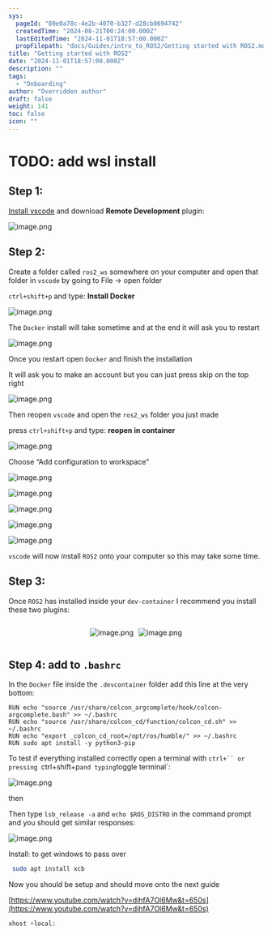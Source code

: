 ```yaml
---
sys:
  pageId: "89e0a78c-4e2b-4070-b327-d28cb0694742"
  createdTime: "2024-08-21T00:24:00.000Z"
  lastEditedTime: "2024-11-01T18:57:00.000Z"
  propFilepath: "docs/Guides/intro_to_ROS2/Getting started with ROS2.md"
title: "Getting started with ROS2"
date: "2024-11-01T18:57:00.000Z"
description: ""
tags:
  - "Onboarding"
author: "Overridden author"
draft: false
weight: 141
toc: false
icon: ""
---
```


# TODO: add wsl install

## Step 1:

[Install vscode](https://code.visualstudio.com/download) and download **Remote Development** plugin:

![image.png](https://prod-files-secure.s3.us-west-2.amazonaws.com/d518164a-d88e-44d1-a4ee-3adb3bd8bce0/efb52993-1881-4a40-b95e-6f020334f022/image.png?X-Amz-Algorithm=AWS4-HMAC-SHA256&X-Amz-Content-Sha256=UNSIGNED-PAYLOAD&X-Amz-Credential=ASIAZI2LB466TAZMQ4MS%2F20250315%2Fus-west-2%2Fs3%2Faws4_request&X-Amz-Date=20250315T061018Z&X-Amz-Expires=3600&X-Amz-Security-Token=IQoJb3JpZ2luX2VjELb%2F%2F%2F%2F%2F%2F%2F%2F%2F%2FwEaCXVzLXdlc3QtMiJGMEQCIBYtt7F03lsTg9WT5JsiOmxKQld9rytBmzcp%2FrKIZz0SAiA1%2FfRWW49F00w9GNhSveepb2L9mbPYIRGwtuGCfGGIuSqIBAj%2F%2F%2F%2F%2F%2F%2F%2F%2F%2F%2F8BEAAaDDYzNzQyMzE4MzgwNSIMzPd4fJ7MVlmWkn%2F4KtwDtYVijmt74PmP41ts2QLKvizwbkFcjUDss8GWNNyk3ls7zk9zVOIJhanMrsieFgOLIZertgkmohFSXeE5fWf3HRaIpW7O43Vqa%2FPGu%2F2WluLYr%2FdEpi3sDXPltVYar%2FEZF3aMYiir57oy9cWDT%2ByzXoTEhCvzb7KF5BXLCluL7bTgIJwJefkIiiPadyPrx6xvOaC35Dxd2CfuQM8vC%2BTnVq8Oj68ayZMMSfNSgEWmSUhGij8KqBc7Z6xXj2jd%2BJmIHuxmaqo1yLu5RAE1LqoP1FA5f%2FTr7%2FcBWc%2BE8OMneCnKOcpTRkYvy4Ittc%2FwTSzfHodlHnxLIGP19uljCvV%2B0K3cI84%2FyOZCg9UKbMhi6iZhajpJt5um2aHDomUptusErMYJgumyaztC3m4C6Ez4ogIvJyDXhRiqWmkkpSgu09yr3t7RQ4OL4y6J87NZYW3Is3I4x4LgsuEyU9KhshUm2CpTRm9H6kO7Vk4P1qtKT62Ors7bXu8HkR0sfVdOfFQBu0LDkxlUVo4tZbGQdu%2FLeaFUvN6CJrP0D7HHgDGhWp3%2FpFrFo2pMqg2xZCTAfARphuhmh1EPUC0o6usoS6SZRvSI%2BBTlf963NNZg6zLoL9Cls1q7Uzc%2BKVr2G2Iwq6XUvgY6pgEu31gsn%2Bq8dNRxRw9EOjWmkc9Nyy45DP%2Fg2OaXd4MI%2FaxmoPItdHdBtbJQA%2FaEcgjn7ryDND8Kw%2FuuGnK5lZbEvv34uFutFZxQLsh2I4P8jNlHZADVf9YgGzutJx0FVRYQSWp9PSIld2Z%2BrYrOJaOgTJZBZTsBsU0Ue0A8ExsgAtaYb9D2rVYd4Ddn1q1FI50%2FOH8giPuCYOB3Zu1mStKK78xv%2Fskb&X-Amz-Signature=9479ecd1cad1ec5845074d77897a5482d2743bd3b9b2e70fd5656d42298715b8&X-Amz-SignedHeaders=host&x-id=GetObject)

## Step 2:

Create a folder called `ros2_ws` somewhere on your computer and open that folder in `vscode` by going to File → open folder 

`ctrl+shift+p` and type: **Install Docker**

![image.png](https://prod-files-secure.s3.us-west-2.amazonaws.com/d518164a-d88e-44d1-a4ee-3adb3bd8bce0/2269dc0e-1cd5-47ff-bceb-c04ad9b2eab0/image.png?X-Amz-Algorithm=AWS4-HMAC-SHA256&X-Amz-Content-Sha256=UNSIGNED-PAYLOAD&X-Amz-Credential=ASIAZI2LB466TAZMQ4MS%2F20250315%2Fus-west-2%2Fs3%2Faws4_request&X-Amz-Date=20250315T061018Z&X-Amz-Expires=3600&X-Amz-Security-Token=IQoJb3JpZ2luX2VjELb%2F%2F%2F%2F%2F%2F%2F%2F%2F%2FwEaCXVzLXdlc3QtMiJGMEQCIBYtt7F03lsTg9WT5JsiOmxKQld9rytBmzcp%2FrKIZz0SAiA1%2FfRWW49F00w9GNhSveepb2L9mbPYIRGwtuGCfGGIuSqIBAj%2F%2F%2F%2F%2F%2F%2F%2F%2F%2F%2F8BEAAaDDYzNzQyMzE4MzgwNSIMzPd4fJ7MVlmWkn%2F4KtwDtYVijmt74PmP41ts2QLKvizwbkFcjUDss8GWNNyk3ls7zk9zVOIJhanMrsieFgOLIZertgkmohFSXeE5fWf3HRaIpW7O43Vqa%2FPGu%2F2WluLYr%2FdEpi3sDXPltVYar%2FEZF3aMYiir57oy9cWDT%2ByzXoTEhCvzb7KF5BXLCluL7bTgIJwJefkIiiPadyPrx6xvOaC35Dxd2CfuQM8vC%2BTnVq8Oj68ayZMMSfNSgEWmSUhGij8KqBc7Z6xXj2jd%2BJmIHuxmaqo1yLu5RAE1LqoP1FA5f%2FTr7%2FcBWc%2BE8OMneCnKOcpTRkYvy4Ittc%2FwTSzfHodlHnxLIGP19uljCvV%2B0K3cI84%2FyOZCg9UKbMhi6iZhajpJt5um2aHDomUptusErMYJgumyaztC3m4C6Ez4ogIvJyDXhRiqWmkkpSgu09yr3t7RQ4OL4y6J87NZYW3Is3I4x4LgsuEyU9KhshUm2CpTRm9H6kO7Vk4P1qtKT62Ors7bXu8HkR0sfVdOfFQBu0LDkxlUVo4tZbGQdu%2FLeaFUvN6CJrP0D7HHgDGhWp3%2FpFrFo2pMqg2xZCTAfARphuhmh1EPUC0o6usoS6SZRvSI%2BBTlf963NNZg6zLoL9Cls1q7Uzc%2BKVr2G2Iwq6XUvgY6pgEu31gsn%2Bq8dNRxRw9EOjWmkc9Nyy45DP%2Fg2OaXd4MI%2FaxmoPItdHdBtbJQA%2FaEcgjn7ryDND8Kw%2FuuGnK5lZbEvv34uFutFZxQLsh2I4P8jNlHZADVf9YgGzutJx0FVRYQSWp9PSIld2Z%2BrYrOJaOgTJZBZTsBsU0Ue0A8ExsgAtaYb9D2rVYd4Ddn1q1FI50%2FOH8giPuCYOB3Zu1mStKK78xv%2Fskb&X-Amz-Signature=2d4314c191dbda03366deb0ca447a164ec75d0a9f0a52d8e124f2519bc5ceee9&X-Amz-SignedHeaders=host&x-id=GetObject)

The `Docker` install will take sometime and at the end it will ask you to restart

![image.png](https://prod-files-secure.s3.us-west-2.amazonaws.com/d518164a-d88e-44d1-a4ee-3adb3bd8bce0/ed233f78-be33-4b1f-b89c-9c346c0e961e/image.png?X-Amz-Algorithm=AWS4-HMAC-SHA256&X-Amz-Content-Sha256=UNSIGNED-PAYLOAD&X-Amz-Credential=ASIAZI2LB466TAZMQ4MS%2F20250315%2Fus-west-2%2Fs3%2Faws4_request&X-Amz-Date=20250315T061018Z&X-Amz-Expires=3600&X-Amz-Security-Token=IQoJb3JpZ2luX2VjELb%2F%2F%2F%2F%2F%2F%2F%2F%2F%2FwEaCXVzLXdlc3QtMiJGMEQCIBYtt7F03lsTg9WT5JsiOmxKQld9rytBmzcp%2FrKIZz0SAiA1%2FfRWW49F00w9GNhSveepb2L9mbPYIRGwtuGCfGGIuSqIBAj%2F%2F%2F%2F%2F%2F%2F%2F%2F%2F%2F8BEAAaDDYzNzQyMzE4MzgwNSIMzPd4fJ7MVlmWkn%2F4KtwDtYVijmt74PmP41ts2QLKvizwbkFcjUDss8GWNNyk3ls7zk9zVOIJhanMrsieFgOLIZertgkmohFSXeE5fWf3HRaIpW7O43Vqa%2FPGu%2F2WluLYr%2FdEpi3sDXPltVYar%2FEZF3aMYiir57oy9cWDT%2ByzXoTEhCvzb7KF5BXLCluL7bTgIJwJefkIiiPadyPrx6xvOaC35Dxd2CfuQM8vC%2BTnVq8Oj68ayZMMSfNSgEWmSUhGij8KqBc7Z6xXj2jd%2BJmIHuxmaqo1yLu5RAE1LqoP1FA5f%2FTr7%2FcBWc%2BE8OMneCnKOcpTRkYvy4Ittc%2FwTSzfHodlHnxLIGP19uljCvV%2B0K3cI84%2FyOZCg9UKbMhi6iZhajpJt5um2aHDomUptusErMYJgumyaztC3m4C6Ez4ogIvJyDXhRiqWmkkpSgu09yr3t7RQ4OL4y6J87NZYW3Is3I4x4LgsuEyU9KhshUm2CpTRm9H6kO7Vk4P1qtKT62Ors7bXu8HkR0sfVdOfFQBu0LDkxlUVo4tZbGQdu%2FLeaFUvN6CJrP0D7HHgDGhWp3%2FpFrFo2pMqg2xZCTAfARphuhmh1EPUC0o6usoS6SZRvSI%2BBTlf963NNZg6zLoL9Cls1q7Uzc%2BKVr2G2Iwq6XUvgY6pgEu31gsn%2Bq8dNRxRw9EOjWmkc9Nyy45DP%2Fg2OaXd4MI%2FaxmoPItdHdBtbJQA%2FaEcgjn7ryDND8Kw%2FuuGnK5lZbEvv34uFutFZxQLsh2I4P8jNlHZADVf9YgGzutJx0FVRYQSWp9PSIld2Z%2BrYrOJaOgTJZBZTsBsU0Ue0A8ExsgAtaYb9D2rVYd4Ddn1q1FI50%2FOH8giPuCYOB3Zu1mStKK78xv%2Fskb&X-Amz-Signature=327e97b05a7fb84bfc267e2d1d38d1172f8a0ef70f210e35919afffa66bf927b&X-Amz-SignedHeaders=host&x-id=GetObject)

Once you restart open `Docker` and finish the installation

It will ask you to make an account but you can just press skip on the top right

![image.png](https://prod-files-secure.s3.us-west-2.amazonaws.com/d518164a-d88e-44d1-a4ee-3adb3bd8bce0/21010ad9-1659-4fd9-9f59-9932a09b2a3d/image.png?X-Amz-Algorithm=AWS4-HMAC-SHA256&X-Amz-Content-Sha256=UNSIGNED-PAYLOAD&X-Amz-Credential=ASIAZI2LB466TAZMQ4MS%2F20250315%2Fus-west-2%2Fs3%2Faws4_request&X-Amz-Date=20250315T061018Z&X-Amz-Expires=3600&X-Amz-Security-Token=IQoJb3JpZ2luX2VjELb%2F%2F%2F%2F%2F%2F%2F%2F%2F%2FwEaCXVzLXdlc3QtMiJGMEQCIBYtt7F03lsTg9WT5JsiOmxKQld9rytBmzcp%2FrKIZz0SAiA1%2FfRWW49F00w9GNhSveepb2L9mbPYIRGwtuGCfGGIuSqIBAj%2F%2F%2F%2F%2F%2F%2F%2F%2F%2F%2F8BEAAaDDYzNzQyMzE4MzgwNSIMzPd4fJ7MVlmWkn%2F4KtwDtYVijmt74PmP41ts2QLKvizwbkFcjUDss8GWNNyk3ls7zk9zVOIJhanMrsieFgOLIZertgkmohFSXeE5fWf3HRaIpW7O43Vqa%2FPGu%2F2WluLYr%2FdEpi3sDXPltVYar%2FEZF3aMYiir57oy9cWDT%2ByzXoTEhCvzb7KF5BXLCluL7bTgIJwJefkIiiPadyPrx6xvOaC35Dxd2CfuQM8vC%2BTnVq8Oj68ayZMMSfNSgEWmSUhGij8KqBc7Z6xXj2jd%2BJmIHuxmaqo1yLu5RAE1LqoP1FA5f%2FTr7%2FcBWc%2BE8OMneCnKOcpTRkYvy4Ittc%2FwTSzfHodlHnxLIGP19uljCvV%2B0K3cI84%2FyOZCg9UKbMhi6iZhajpJt5um2aHDomUptusErMYJgumyaztC3m4C6Ez4ogIvJyDXhRiqWmkkpSgu09yr3t7RQ4OL4y6J87NZYW3Is3I4x4LgsuEyU9KhshUm2CpTRm9H6kO7Vk4P1qtKT62Ors7bXu8HkR0sfVdOfFQBu0LDkxlUVo4tZbGQdu%2FLeaFUvN6CJrP0D7HHgDGhWp3%2FpFrFo2pMqg2xZCTAfARphuhmh1EPUC0o6usoS6SZRvSI%2BBTlf963NNZg6zLoL9Cls1q7Uzc%2BKVr2G2Iwq6XUvgY6pgEu31gsn%2Bq8dNRxRw9EOjWmkc9Nyy45DP%2Fg2OaXd4MI%2FaxmoPItdHdBtbJQA%2FaEcgjn7ryDND8Kw%2FuuGnK5lZbEvv34uFutFZxQLsh2I4P8jNlHZADVf9YgGzutJx0FVRYQSWp9PSIld2Z%2BrYrOJaOgTJZBZTsBsU0Ue0A8ExsgAtaYb9D2rVYd4Ddn1q1FI50%2FOH8giPuCYOB3Zu1mStKK78xv%2Fskb&X-Amz-Signature=d1c57dff830878cdefb6363e90fe6fb039c03db7519aa4c230a7b8b133061bf2&X-Amz-SignedHeaders=host&x-id=GetObject)

Then reopen `vscode` and open the `ros2_ws` folder you just made

press `ctrl+shift+p` and type: **reopen in container**

![image.png](https://prod-files-secure.s3.us-west-2.amazonaws.com/d518164a-d88e-44d1-a4ee-3adb3bd8bce0/4e93b8c2-41ad-488c-8095-c74205196118/image.png?X-Amz-Algorithm=AWS4-HMAC-SHA256&X-Amz-Content-Sha256=UNSIGNED-PAYLOAD&X-Amz-Credential=ASIAZI2LB466TAZMQ4MS%2F20250315%2Fus-west-2%2Fs3%2Faws4_request&X-Amz-Date=20250315T061018Z&X-Amz-Expires=3600&X-Amz-Security-Token=IQoJb3JpZ2luX2VjELb%2F%2F%2F%2F%2F%2F%2F%2F%2F%2FwEaCXVzLXdlc3QtMiJGMEQCIBYtt7F03lsTg9WT5JsiOmxKQld9rytBmzcp%2FrKIZz0SAiA1%2FfRWW49F00w9GNhSveepb2L9mbPYIRGwtuGCfGGIuSqIBAj%2F%2F%2F%2F%2F%2F%2F%2F%2F%2F%2F8BEAAaDDYzNzQyMzE4MzgwNSIMzPd4fJ7MVlmWkn%2F4KtwDtYVijmt74PmP41ts2QLKvizwbkFcjUDss8GWNNyk3ls7zk9zVOIJhanMrsieFgOLIZertgkmohFSXeE5fWf3HRaIpW7O43Vqa%2FPGu%2F2WluLYr%2FdEpi3sDXPltVYar%2FEZF3aMYiir57oy9cWDT%2ByzXoTEhCvzb7KF5BXLCluL7bTgIJwJefkIiiPadyPrx6xvOaC35Dxd2CfuQM8vC%2BTnVq8Oj68ayZMMSfNSgEWmSUhGij8KqBc7Z6xXj2jd%2BJmIHuxmaqo1yLu5RAE1LqoP1FA5f%2FTr7%2FcBWc%2BE8OMneCnKOcpTRkYvy4Ittc%2FwTSzfHodlHnxLIGP19uljCvV%2B0K3cI84%2FyOZCg9UKbMhi6iZhajpJt5um2aHDomUptusErMYJgumyaztC3m4C6Ez4ogIvJyDXhRiqWmkkpSgu09yr3t7RQ4OL4y6J87NZYW3Is3I4x4LgsuEyU9KhshUm2CpTRm9H6kO7Vk4P1qtKT62Ors7bXu8HkR0sfVdOfFQBu0LDkxlUVo4tZbGQdu%2FLeaFUvN6CJrP0D7HHgDGhWp3%2FpFrFo2pMqg2xZCTAfARphuhmh1EPUC0o6usoS6SZRvSI%2BBTlf963NNZg6zLoL9Cls1q7Uzc%2BKVr2G2Iwq6XUvgY6pgEu31gsn%2Bq8dNRxRw9EOjWmkc9Nyy45DP%2Fg2OaXd4MI%2FaxmoPItdHdBtbJQA%2FaEcgjn7ryDND8Kw%2FuuGnK5lZbEvv34uFutFZxQLsh2I4P8jNlHZADVf9YgGzutJx0FVRYQSWp9PSIld2Z%2BrYrOJaOgTJZBZTsBsU0Ue0A8ExsgAtaYb9D2rVYd4Ddn1q1FI50%2FOH8giPuCYOB3Zu1mStKK78xv%2Fskb&X-Amz-Signature=da9ae0c8ffe49108c075d363f6678c70682374716e6a1637756ec3e449254afe&X-Amz-SignedHeaders=host&x-id=GetObject)

Choose “Add configuration to workspace”

![image.png](https://prod-files-secure.s3.us-west-2.amazonaws.com/d518164a-d88e-44d1-a4ee-3adb3bd8bce0/9560b282-5060-4989-ba37-97e7b2c22476/image.png?X-Amz-Algorithm=AWS4-HMAC-SHA256&X-Amz-Content-Sha256=UNSIGNED-PAYLOAD&X-Amz-Credential=ASIAZI2LB466TAZMQ4MS%2F20250315%2Fus-west-2%2Fs3%2Faws4_request&X-Amz-Date=20250315T061018Z&X-Amz-Expires=3600&X-Amz-Security-Token=IQoJb3JpZ2luX2VjELb%2F%2F%2F%2F%2F%2F%2F%2F%2F%2FwEaCXVzLXdlc3QtMiJGMEQCIBYtt7F03lsTg9WT5JsiOmxKQld9rytBmzcp%2FrKIZz0SAiA1%2FfRWW49F00w9GNhSveepb2L9mbPYIRGwtuGCfGGIuSqIBAj%2F%2F%2F%2F%2F%2F%2F%2F%2F%2F%2F8BEAAaDDYzNzQyMzE4MzgwNSIMzPd4fJ7MVlmWkn%2F4KtwDtYVijmt74PmP41ts2QLKvizwbkFcjUDss8GWNNyk3ls7zk9zVOIJhanMrsieFgOLIZertgkmohFSXeE5fWf3HRaIpW7O43Vqa%2FPGu%2F2WluLYr%2FdEpi3sDXPltVYar%2FEZF3aMYiir57oy9cWDT%2ByzXoTEhCvzb7KF5BXLCluL7bTgIJwJefkIiiPadyPrx6xvOaC35Dxd2CfuQM8vC%2BTnVq8Oj68ayZMMSfNSgEWmSUhGij8KqBc7Z6xXj2jd%2BJmIHuxmaqo1yLu5RAE1LqoP1FA5f%2FTr7%2FcBWc%2BE8OMneCnKOcpTRkYvy4Ittc%2FwTSzfHodlHnxLIGP19uljCvV%2B0K3cI84%2FyOZCg9UKbMhi6iZhajpJt5um2aHDomUptusErMYJgumyaztC3m4C6Ez4ogIvJyDXhRiqWmkkpSgu09yr3t7RQ4OL4y6J87NZYW3Is3I4x4LgsuEyU9KhshUm2CpTRm9H6kO7Vk4P1qtKT62Ors7bXu8HkR0sfVdOfFQBu0LDkxlUVo4tZbGQdu%2FLeaFUvN6CJrP0D7HHgDGhWp3%2FpFrFo2pMqg2xZCTAfARphuhmh1EPUC0o6usoS6SZRvSI%2BBTlf963NNZg6zLoL9Cls1q7Uzc%2BKVr2G2Iwq6XUvgY6pgEu31gsn%2Bq8dNRxRw9EOjWmkc9Nyy45DP%2Fg2OaXd4MI%2FaxmoPItdHdBtbJQA%2FaEcgjn7ryDND8Kw%2FuuGnK5lZbEvv34uFutFZxQLsh2I4P8jNlHZADVf9YgGzutJx0FVRYQSWp9PSIld2Z%2BrYrOJaOgTJZBZTsBsU0Ue0A8ExsgAtaYb9D2rVYd4Ddn1q1FI50%2FOH8giPuCYOB3Zu1mStKK78xv%2Fskb&X-Amz-Signature=4aedb735f60d09eed929ccc50a41be706d5b4a9072f380ce08313576d13dae7a&X-Amz-SignedHeaders=host&x-id=GetObject)

![image.png](https://prod-files-secure.s3.us-west-2.amazonaws.com/d518164a-d88e-44d1-a4ee-3adb3bd8bce0/2ee63f81-886b-48e8-a553-dc6e5eac99e4/image.png?X-Amz-Algorithm=AWS4-HMAC-SHA256&X-Amz-Content-Sha256=UNSIGNED-PAYLOAD&X-Amz-Credential=ASIAZI2LB466TAZMQ4MS%2F20250315%2Fus-west-2%2Fs3%2Faws4_request&X-Amz-Date=20250315T061018Z&X-Amz-Expires=3600&X-Amz-Security-Token=IQoJb3JpZ2luX2VjELb%2F%2F%2F%2F%2F%2F%2F%2F%2F%2FwEaCXVzLXdlc3QtMiJGMEQCIBYtt7F03lsTg9WT5JsiOmxKQld9rytBmzcp%2FrKIZz0SAiA1%2FfRWW49F00w9GNhSveepb2L9mbPYIRGwtuGCfGGIuSqIBAj%2F%2F%2F%2F%2F%2F%2F%2F%2F%2F%2F8BEAAaDDYzNzQyMzE4MzgwNSIMzPd4fJ7MVlmWkn%2F4KtwDtYVijmt74PmP41ts2QLKvizwbkFcjUDss8GWNNyk3ls7zk9zVOIJhanMrsieFgOLIZertgkmohFSXeE5fWf3HRaIpW7O43Vqa%2FPGu%2F2WluLYr%2FdEpi3sDXPltVYar%2FEZF3aMYiir57oy9cWDT%2ByzXoTEhCvzb7KF5BXLCluL7bTgIJwJefkIiiPadyPrx6xvOaC35Dxd2CfuQM8vC%2BTnVq8Oj68ayZMMSfNSgEWmSUhGij8KqBc7Z6xXj2jd%2BJmIHuxmaqo1yLu5RAE1LqoP1FA5f%2FTr7%2FcBWc%2BE8OMneCnKOcpTRkYvy4Ittc%2FwTSzfHodlHnxLIGP19uljCvV%2B0K3cI84%2FyOZCg9UKbMhi6iZhajpJt5um2aHDomUptusErMYJgumyaztC3m4C6Ez4ogIvJyDXhRiqWmkkpSgu09yr3t7RQ4OL4y6J87NZYW3Is3I4x4LgsuEyU9KhshUm2CpTRm9H6kO7Vk4P1qtKT62Ors7bXu8HkR0sfVdOfFQBu0LDkxlUVo4tZbGQdu%2FLeaFUvN6CJrP0D7HHgDGhWp3%2FpFrFo2pMqg2xZCTAfARphuhmh1EPUC0o6usoS6SZRvSI%2BBTlf963NNZg6zLoL9Cls1q7Uzc%2BKVr2G2Iwq6XUvgY6pgEu31gsn%2Bq8dNRxRw9EOjWmkc9Nyy45DP%2Fg2OaXd4MI%2FaxmoPItdHdBtbJQA%2FaEcgjn7ryDND8Kw%2FuuGnK5lZbEvv34uFutFZxQLsh2I4P8jNlHZADVf9YgGzutJx0FVRYQSWp9PSIld2Z%2BrYrOJaOgTJZBZTsBsU0Ue0A8ExsgAtaYb9D2rVYd4Ddn1q1FI50%2FOH8giPuCYOB3Zu1mStKK78xv%2Fskb&X-Amz-Signature=3c900bf551a788e507244bb7b9f51b37cbb67c779ef28f1ffecfef8c0fda009c&X-Amz-SignedHeaders=host&x-id=GetObject)

![image.png](https://prod-files-secure.s3.us-west-2.amazonaws.com/d518164a-d88e-44d1-a4ee-3adb3bd8bce0/ae1580b2-b048-407e-aed9-b584224a7a04/image.png?X-Amz-Algorithm=AWS4-HMAC-SHA256&X-Amz-Content-Sha256=UNSIGNED-PAYLOAD&X-Amz-Credential=ASIAZI2LB466TAZMQ4MS%2F20250315%2Fus-west-2%2Fs3%2Faws4_request&X-Amz-Date=20250315T061018Z&X-Amz-Expires=3600&X-Amz-Security-Token=IQoJb3JpZ2luX2VjELb%2F%2F%2F%2F%2F%2F%2F%2F%2F%2FwEaCXVzLXdlc3QtMiJGMEQCIBYtt7F03lsTg9WT5JsiOmxKQld9rytBmzcp%2FrKIZz0SAiA1%2FfRWW49F00w9GNhSveepb2L9mbPYIRGwtuGCfGGIuSqIBAj%2F%2F%2F%2F%2F%2F%2F%2F%2F%2F%2F8BEAAaDDYzNzQyMzE4MzgwNSIMzPd4fJ7MVlmWkn%2F4KtwDtYVijmt74PmP41ts2QLKvizwbkFcjUDss8GWNNyk3ls7zk9zVOIJhanMrsieFgOLIZertgkmohFSXeE5fWf3HRaIpW7O43Vqa%2FPGu%2F2WluLYr%2FdEpi3sDXPltVYar%2FEZF3aMYiir57oy9cWDT%2ByzXoTEhCvzb7KF5BXLCluL7bTgIJwJefkIiiPadyPrx6xvOaC35Dxd2CfuQM8vC%2BTnVq8Oj68ayZMMSfNSgEWmSUhGij8KqBc7Z6xXj2jd%2BJmIHuxmaqo1yLu5RAE1LqoP1FA5f%2FTr7%2FcBWc%2BE8OMneCnKOcpTRkYvy4Ittc%2FwTSzfHodlHnxLIGP19uljCvV%2B0K3cI84%2FyOZCg9UKbMhi6iZhajpJt5um2aHDomUptusErMYJgumyaztC3m4C6Ez4ogIvJyDXhRiqWmkkpSgu09yr3t7RQ4OL4y6J87NZYW3Is3I4x4LgsuEyU9KhshUm2CpTRm9H6kO7Vk4P1qtKT62Ors7bXu8HkR0sfVdOfFQBu0LDkxlUVo4tZbGQdu%2FLeaFUvN6CJrP0D7HHgDGhWp3%2FpFrFo2pMqg2xZCTAfARphuhmh1EPUC0o6usoS6SZRvSI%2BBTlf963NNZg6zLoL9Cls1q7Uzc%2BKVr2G2Iwq6XUvgY6pgEu31gsn%2Bq8dNRxRw9EOjWmkc9Nyy45DP%2Fg2OaXd4MI%2FaxmoPItdHdBtbJQA%2FaEcgjn7ryDND8Kw%2FuuGnK5lZbEvv34uFutFZxQLsh2I4P8jNlHZADVf9YgGzutJx0FVRYQSWp9PSIld2Z%2BrYrOJaOgTJZBZTsBsU0Ue0A8ExsgAtaYb9D2rVYd4Ddn1q1FI50%2FOH8giPuCYOB3Zu1mStKK78xv%2Fskb&X-Amz-Signature=cefc09205402a70da8dc634e15557030ddb9735d7f3c3ce0dc1904e296a16550&X-Amz-SignedHeaders=host&x-id=GetObject)

![image.png](https://prod-files-secure.s3.us-west-2.amazonaws.com/d518164a-d88e-44d1-a4ee-3adb3bd8bce0/53255b28-f75e-430f-b9e3-c0ac8577e42b/image.png?X-Amz-Algorithm=AWS4-HMAC-SHA256&X-Amz-Content-Sha256=UNSIGNED-PAYLOAD&X-Amz-Credential=ASIAZI2LB466TAZMQ4MS%2F20250315%2Fus-west-2%2Fs3%2Faws4_request&X-Amz-Date=20250315T061018Z&X-Amz-Expires=3600&X-Amz-Security-Token=IQoJb3JpZ2luX2VjELb%2F%2F%2F%2F%2F%2F%2F%2F%2F%2FwEaCXVzLXdlc3QtMiJGMEQCIBYtt7F03lsTg9WT5JsiOmxKQld9rytBmzcp%2FrKIZz0SAiA1%2FfRWW49F00w9GNhSveepb2L9mbPYIRGwtuGCfGGIuSqIBAj%2F%2F%2F%2F%2F%2F%2F%2F%2F%2F%2F8BEAAaDDYzNzQyMzE4MzgwNSIMzPd4fJ7MVlmWkn%2F4KtwDtYVijmt74PmP41ts2QLKvizwbkFcjUDss8GWNNyk3ls7zk9zVOIJhanMrsieFgOLIZertgkmohFSXeE5fWf3HRaIpW7O43Vqa%2FPGu%2F2WluLYr%2FdEpi3sDXPltVYar%2FEZF3aMYiir57oy9cWDT%2ByzXoTEhCvzb7KF5BXLCluL7bTgIJwJefkIiiPadyPrx6xvOaC35Dxd2CfuQM8vC%2BTnVq8Oj68ayZMMSfNSgEWmSUhGij8KqBc7Z6xXj2jd%2BJmIHuxmaqo1yLu5RAE1LqoP1FA5f%2FTr7%2FcBWc%2BE8OMneCnKOcpTRkYvy4Ittc%2FwTSzfHodlHnxLIGP19uljCvV%2B0K3cI84%2FyOZCg9UKbMhi6iZhajpJt5um2aHDomUptusErMYJgumyaztC3m4C6Ez4ogIvJyDXhRiqWmkkpSgu09yr3t7RQ4OL4y6J87NZYW3Is3I4x4LgsuEyU9KhshUm2CpTRm9H6kO7Vk4P1qtKT62Ors7bXu8HkR0sfVdOfFQBu0LDkxlUVo4tZbGQdu%2FLeaFUvN6CJrP0D7HHgDGhWp3%2FpFrFo2pMqg2xZCTAfARphuhmh1EPUC0o6usoS6SZRvSI%2BBTlf963NNZg6zLoL9Cls1q7Uzc%2BKVr2G2Iwq6XUvgY6pgEu31gsn%2Bq8dNRxRw9EOjWmkc9Nyy45DP%2Fg2OaXd4MI%2FaxmoPItdHdBtbJQA%2FaEcgjn7ryDND8Kw%2FuuGnK5lZbEvv34uFutFZxQLsh2I4P8jNlHZADVf9YgGzutJx0FVRYQSWp9PSIld2Z%2BrYrOJaOgTJZBZTsBsU0Ue0A8ExsgAtaYb9D2rVYd4Ddn1q1FI50%2FOH8giPuCYOB3Zu1mStKK78xv%2Fskb&X-Amz-Signature=e6cba25b4934e6a6ff776910b5997c9a22e0f8eaa6dfbf46a23bfdc89fb0c433&X-Amz-SignedHeaders=host&x-id=GetObject)

![image.png](https://prod-files-secure.s3.us-west-2.amazonaws.com/d518164a-d88e-44d1-a4ee-3adb3bd8bce0/7c562767-5af9-4ffb-97d1-327bcdf4ee00/image.png?X-Amz-Algorithm=AWS4-HMAC-SHA256&X-Amz-Content-Sha256=UNSIGNED-PAYLOAD&X-Amz-Credential=ASIAZI2LB466TAZMQ4MS%2F20250315%2Fus-west-2%2Fs3%2Faws4_request&X-Amz-Date=20250315T061018Z&X-Amz-Expires=3600&X-Amz-Security-Token=IQoJb3JpZ2luX2VjELb%2F%2F%2F%2F%2F%2F%2F%2F%2F%2FwEaCXVzLXdlc3QtMiJGMEQCIBYtt7F03lsTg9WT5JsiOmxKQld9rytBmzcp%2FrKIZz0SAiA1%2FfRWW49F00w9GNhSveepb2L9mbPYIRGwtuGCfGGIuSqIBAj%2F%2F%2F%2F%2F%2F%2F%2F%2F%2F%2F8BEAAaDDYzNzQyMzE4MzgwNSIMzPd4fJ7MVlmWkn%2F4KtwDtYVijmt74PmP41ts2QLKvizwbkFcjUDss8GWNNyk3ls7zk9zVOIJhanMrsieFgOLIZertgkmohFSXeE5fWf3HRaIpW7O43Vqa%2FPGu%2F2WluLYr%2FdEpi3sDXPltVYar%2FEZF3aMYiir57oy9cWDT%2ByzXoTEhCvzb7KF5BXLCluL7bTgIJwJefkIiiPadyPrx6xvOaC35Dxd2CfuQM8vC%2BTnVq8Oj68ayZMMSfNSgEWmSUhGij8KqBc7Z6xXj2jd%2BJmIHuxmaqo1yLu5RAE1LqoP1FA5f%2FTr7%2FcBWc%2BE8OMneCnKOcpTRkYvy4Ittc%2FwTSzfHodlHnxLIGP19uljCvV%2B0K3cI84%2FyOZCg9UKbMhi6iZhajpJt5um2aHDomUptusErMYJgumyaztC3m4C6Ez4ogIvJyDXhRiqWmkkpSgu09yr3t7RQ4OL4y6J87NZYW3Is3I4x4LgsuEyU9KhshUm2CpTRm9H6kO7Vk4P1qtKT62Ors7bXu8HkR0sfVdOfFQBu0LDkxlUVo4tZbGQdu%2FLeaFUvN6CJrP0D7HHgDGhWp3%2FpFrFo2pMqg2xZCTAfARphuhmh1EPUC0o6usoS6SZRvSI%2BBTlf963NNZg6zLoL9Cls1q7Uzc%2BKVr2G2Iwq6XUvgY6pgEu31gsn%2Bq8dNRxRw9EOjWmkc9Nyy45DP%2Fg2OaXd4MI%2FaxmoPItdHdBtbJQA%2FaEcgjn7ryDND8Kw%2FuuGnK5lZbEvv34uFutFZxQLsh2I4P8jNlHZADVf9YgGzutJx0FVRYQSWp9PSIld2Z%2BrYrOJaOgTJZBZTsBsU0Ue0A8ExsgAtaYb9D2rVYd4Ddn1q1FI50%2FOH8giPuCYOB3Zu1mStKK78xv%2Fskb&X-Amz-Signature=5cb00146e5e92d8a08f6ecde53c5974e3f042a9b0fd31a5f570ebf5544e4f15e&X-Amz-SignedHeaders=host&x-id=GetObject)

`vscode` will now install `ROS2` onto your computer so this may take some time.

## Step 3:

Once `ROS2` has installed inside your `dev-container` I recommend you install these two plugins:

<div style="display: flex;flex-direction: row; column-gap:10px; max-width: 630px;justify-content: center;">
<div>

![image.png](https://prod-files-secure.s3.us-west-2.amazonaws.com/d518164a-d88e-44d1-a4ee-3adb3bd8bce0/3fc3d550-5a54-4ba1-ba6b-faa01cdb7369/image.png?X-Amz-Algorithm=AWS4-HMAC-SHA256&X-Amz-Content-Sha256=UNSIGNED-PAYLOAD&X-Amz-Credential=ASIAZI2LB4662ICOKH5A%2F20250315%2Fus-west-2%2Fs3%2Faws4_request&X-Amz-Date=20250315T061021Z&X-Amz-Expires=3600&X-Amz-Security-Token=IQoJb3JpZ2luX2VjELb%2F%2F%2F%2F%2F%2F%2F%2F%2F%2FwEaCXVzLXdlc3QtMiJGMEQCICnUi7TbQpQiP6EjY2W5o5zKut7busXH%2FGfhrn1lkFdzAiAS6gQ275hQbbQvkxN3taEKGvkF7mnX2pT9%2B38YMDCryiqIBAj%2F%2F%2F%2F%2F%2F%2F%2F%2F%2F%2F8BEAAaDDYzNzQyMzE4MzgwNSIM9sOGSVNDprpuC2FtKtwDPDB2VHggmOAiF2L%2Bw5zoVeX7UbgwjUTsgkGqLyN%2B2pFFxs1MCToAdGABCHuoOx2Jri61bds%2FYOhz26jVr07ygCnSO4NsI1TrnK%2FlavgoOySG9YJ5BvYKx9qlPXPXiQzFI6ylBTeuD%2Blz238gwjGFocBAuwh5QdjoI1NZ4OEHqnS06moecR8bkrwE02TQb%2Blxn1KcMikHuvYhGS4q7PSXjlXNukW486kLNKSZ818boFS8%2Bgm2CqRdK3%2BGDW3o2E37x7rbr6ldFYQMd0prR7ww40xNV6goBkIU6kvYjDFKx2fDCIUVGdks0Couw5AlfIuxf5%2BmjS4esbaWydFp3aaOG1epf%2Bwjv5B%2BD1IpFsA0luM6yTyYzIuKriLcPgeFhNL1aKZ%2F6%2B08UQof4JT8Xzv%2BeZVcm2q102U7sz5PvSjeZEVn%2FPe75vwMSD5I8udgukVTHJhuyUoaGDw5Z5r0wN5sJxd9KCuLGReubHi%2Bemk4RAacr0XJ0qelKxcvoczQO8BPwbof3CZrWImi%2BebA7j6GVuwPJjAYibikTm4cYct5j%2FTTLExoZuc049HllIzTJf6e63FA6LtkeU3%2BMEbkryY1YByCUOXEt6qeSIW33q97tLrEvXkxgwzENnil8Qkw5aXUvgY6pgFePUW4g%2FNwMPaw2iafwndfT1%2BhdgmEpFWZ5yM8sL7flTB9kj%2BwX2RIF6OyF3r3iVqQDuzUddbT8e0elLU8pjzZATjb9TtULlsJ8iaMFwMAAW7gRMZrH0oLbqADCkVqfAVe%2FnaZWEHcR6X5U9k9PlllY1io0YXR%2FDDnlZQT5%2BbEZdL5vxOj%2B%2BxUd5uy7llMcN4kZf2XA%2BrsUdSrvhH6tFELD2jOIDJf&X-Amz-Signature=17d09cc6e94cde1a6d14f59a35ebe800d014730386d0e3ec790ba67ed238a9f2&X-Amz-SignedHeaders=host&x-id=GetObject)

</div>
<div>

![image.png](https://prod-files-secure.s3.us-west-2.amazonaws.com/d518164a-d88e-44d1-a4ee-3adb3bd8bce0/d994cc66-13c2-4093-a5a3-f84cf4601a82/image.png?X-Amz-Algorithm=AWS4-HMAC-SHA256&X-Amz-Content-Sha256=UNSIGNED-PAYLOAD&X-Amz-Credential=ASIAZI2LB4666OZECBKX%2F20250315%2Fus-west-2%2Fs3%2Faws4_request&X-Amz-Date=20250315T061021Z&X-Amz-Expires=3600&X-Amz-Security-Token=IQoJb3JpZ2luX2VjELb%2F%2F%2F%2F%2F%2F%2F%2F%2F%2FwEaCXVzLXdlc3QtMiJGMEQCIHwvt1L1UE%2BdwTj%2BHCAqRmAwHER4zAImQhHlxgHBfHykAiAd5Wanu1LFnHwk3sOU09ni7nIefe4bgCLluLyUFJKVFyqIBAj%2F%2F%2F%2F%2F%2F%2F%2F%2F%2F%2F8BEAAaDDYzNzQyMzE4MzgwNSIMUn%2BJIuoIZTbif%2BPIKtwDLpiHgmpV0kEZIjlqumGVNxvXupthe3lRqc1Qkc%2BUd%2FENDyLisUaX8nxV2jtpMUewniyw62Je0oQ7%2FuywQS8ooVEgOvzPWOYTE6IZ5f4CxfilewZ%2BoTmxjF1Zw6FAIdTx53MVSfAZbATFu254Wfa1YMHg6h53gxotwr8dpNgd5816ueVwEo7vFLxgmIFtvwcyVzZkZfNg9b85myKN8G708hzl%2BCFhGAiyS8JG36vbb3Go5OthK7KP%2Bbd2Ebb9J%2FTniJD1NryDXwYHubfbvPFm%2Bzab%2BxsvLibWykDlBEJb93E0QYy9jU174Cyd3Z1PpjUERALqMBnkBt3tks9NaBpV%2Bsq85WfxaltXNQTlAcICqtnhnKOXKXKeuc3SIzZur2iY3D%2Bcf7ByKvaRQ0OOy0oNHHPhkXDCnA%2B9ZPcqnt5zAqtXhqu%2BBxtM4Z5cr%2BGgCBW%2FatY94xsbGWjHlDC9qUfr7%2Fm7sFq37MILZhA0KvWZyYN8M9k1RF%2B%2BUB2v4W1kKBu1GrR4GM3ele0Uw3J2Nr9m0ayf1imn0gBhsTKb1yNwPkD%2F0%2BciddPolHB9swdmn6u7aohqJByeF48CYRUkpTvHSbSt%2B3uhqyMVfVHbegoIL8Og14rxnTQlezErkGIwxKXUvgY6pgEQqu9lNe2VxhEgwlPf1k2qmOu4rFGO988pvGKC7tzDVBMU5SZMa%2BLDxcR%2BZZD4X44cOG0zEB22qnGLqsdALrfOo7BuOrAju3VnxNE2kb2Jz8MbDZwsJw3F9ObuwjYDqzELjyb9mAlhowibwHgdBkYuHpNMrx6%2B3i2zF1siXPvCHYR%2Bs9r5bHeZptFeSVPaxbfyrPpZB13mrwZ%2Fs1gcBVrvEaqbbxrp&X-Amz-Signature=abb8ac5bc1629743360fd1679689f2a5e06272020d70848990dd8e17c14250e8&X-Amz-SignedHeaders=host&x-id=GetObject)

</div>
</div>

## Step 4: add to `.bashrc`

In the `Docker` file inside the `.devcontainer` folder add this line at the very bottom: 

```docker
RUN echo "source /usr/share/colcon_argcomplete/hook/colcon-argcomplete.bash" >> ~/.bashrc
RUN echo "source /usr/share/colcon_cd/function/colcon_cd.sh" >> ~/.bashrc
RUN echo "export _colcon_cd_root=/opt/ros/humble/" >> ~/.bashrc
RUN sudo apt install -y python3-pip 
```

To test if everything installed correctly open a terminal with `ctrl+`` or pressing `ctrl+shift+p` and typing `toggle terminal`:

![image.png](https://prod-files-secure.s3.us-west-2.amazonaws.com/d518164a-d88e-44d1-a4ee-3adb3bd8bce0/6a4943d8-b04e-4c02-9a58-775f3384d1a5/image.png?X-Amz-Algorithm=AWS4-HMAC-SHA256&X-Amz-Content-Sha256=UNSIGNED-PAYLOAD&X-Amz-Credential=ASIAZI2LB466TAZMQ4MS%2F20250315%2Fus-west-2%2Fs3%2Faws4_request&X-Amz-Date=20250315T061018Z&X-Amz-Expires=3600&X-Amz-Security-Token=IQoJb3JpZ2luX2VjELb%2F%2F%2F%2F%2F%2F%2F%2F%2F%2FwEaCXVzLXdlc3QtMiJGMEQCIBYtt7F03lsTg9WT5JsiOmxKQld9rytBmzcp%2FrKIZz0SAiA1%2FfRWW49F00w9GNhSveepb2L9mbPYIRGwtuGCfGGIuSqIBAj%2F%2F%2F%2F%2F%2F%2F%2F%2F%2F%2F8BEAAaDDYzNzQyMzE4MzgwNSIMzPd4fJ7MVlmWkn%2F4KtwDtYVijmt74PmP41ts2QLKvizwbkFcjUDss8GWNNyk3ls7zk9zVOIJhanMrsieFgOLIZertgkmohFSXeE5fWf3HRaIpW7O43Vqa%2FPGu%2F2WluLYr%2FdEpi3sDXPltVYar%2FEZF3aMYiir57oy9cWDT%2ByzXoTEhCvzb7KF5BXLCluL7bTgIJwJefkIiiPadyPrx6xvOaC35Dxd2CfuQM8vC%2BTnVq8Oj68ayZMMSfNSgEWmSUhGij8KqBc7Z6xXj2jd%2BJmIHuxmaqo1yLu5RAE1LqoP1FA5f%2FTr7%2FcBWc%2BE8OMneCnKOcpTRkYvy4Ittc%2FwTSzfHodlHnxLIGP19uljCvV%2B0K3cI84%2FyOZCg9UKbMhi6iZhajpJt5um2aHDomUptusErMYJgumyaztC3m4C6Ez4ogIvJyDXhRiqWmkkpSgu09yr3t7RQ4OL4y6J87NZYW3Is3I4x4LgsuEyU9KhshUm2CpTRm9H6kO7Vk4P1qtKT62Ors7bXu8HkR0sfVdOfFQBu0LDkxlUVo4tZbGQdu%2FLeaFUvN6CJrP0D7HHgDGhWp3%2FpFrFo2pMqg2xZCTAfARphuhmh1EPUC0o6usoS6SZRvSI%2BBTlf963NNZg6zLoL9Cls1q7Uzc%2BKVr2G2Iwq6XUvgY6pgEu31gsn%2Bq8dNRxRw9EOjWmkc9Nyy45DP%2Fg2OaXd4MI%2FaxmoPItdHdBtbJQA%2FaEcgjn7ryDND8Kw%2FuuGnK5lZbEvv34uFutFZxQLsh2I4P8jNlHZADVf9YgGzutJx0FVRYQSWp9PSIld2Z%2BrYrOJaOgTJZBZTsBsU0Ue0A8ExsgAtaYb9D2rVYd4Ddn1q1FI50%2FOH8giPuCYOB3Zu1mStKK78xv%2Fskb&X-Amz-Signature=39aaa204156eff76d9fd9ec862503a205acebb0b6579901f68f06c78f1b828a7&X-Amz-SignedHeaders=host&x-id=GetObject)

then 

Then type `lsb_release -a` and `echo $ROS_DISTRO` in the command prompt and you should get similar responses:

![image.png](https://prod-files-secure.s3.us-west-2.amazonaws.com/d518164a-d88e-44d1-a4ee-3adb3bd8bce0/3e635dec-a805-4e85-8b9e-d000e5b71a4e/image.png?X-Amz-Algorithm=AWS4-HMAC-SHA256&X-Amz-Content-Sha256=UNSIGNED-PAYLOAD&X-Amz-Credential=ASIAZI2LB466TAZMQ4MS%2F20250315%2Fus-west-2%2Fs3%2Faws4_request&X-Amz-Date=20250315T061018Z&X-Amz-Expires=3600&X-Amz-Security-Token=IQoJb3JpZ2luX2VjELb%2F%2F%2F%2F%2F%2F%2F%2F%2F%2FwEaCXVzLXdlc3QtMiJGMEQCIBYtt7F03lsTg9WT5JsiOmxKQld9rytBmzcp%2FrKIZz0SAiA1%2FfRWW49F00w9GNhSveepb2L9mbPYIRGwtuGCfGGIuSqIBAj%2F%2F%2F%2F%2F%2F%2F%2F%2F%2F%2F8BEAAaDDYzNzQyMzE4MzgwNSIMzPd4fJ7MVlmWkn%2F4KtwDtYVijmt74PmP41ts2QLKvizwbkFcjUDss8GWNNyk3ls7zk9zVOIJhanMrsieFgOLIZertgkmohFSXeE5fWf3HRaIpW7O43Vqa%2FPGu%2F2WluLYr%2FdEpi3sDXPltVYar%2FEZF3aMYiir57oy9cWDT%2ByzXoTEhCvzb7KF5BXLCluL7bTgIJwJefkIiiPadyPrx6xvOaC35Dxd2CfuQM8vC%2BTnVq8Oj68ayZMMSfNSgEWmSUhGij8KqBc7Z6xXj2jd%2BJmIHuxmaqo1yLu5RAE1LqoP1FA5f%2FTr7%2FcBWc%2BE8OMneCnKOcpTRkYvy4Ittc%2FwTSzfHodlHnxLIGP19uljCvV%2B0K3cI84%2FyOZCg9UKbMhi6iZhajpJt5um2aHDomUptusErMYJgumyaztC3m4C6Ez4ogIvJyDXhRiqWmkkpSgu09yr3t7RQ4OL4y6J87NZYW3Is3I4x4LgsuEyU9KhshUm2CpTRm9H6kO7Vk4P1qtKT62Ors7bXu8HkR0sfVdOfFQBu0LDkxlUVo4tZbGQdu%2FLeaFUvN6CJrP0D7HHgDGhWp3%2FpFrFo2pMqg2xZCTAfARphuhmh1EPUC0o6usoS6SZRvSI%2BBTlf963NNZg6zLoL9Cls1q7Uzc%2BKVr2G2Iwq6XUvgY6pgEu31gsn%2Bq8dNRxRw9EOjWmkc9Nyy45DP%2Fg2OaXd4MI%2FaxmoPItdHdBtbJQA%2FaEcgjn7ryDND8Kw%2FuuGnK5lZbEvv34uFutFZxQLsh2I4P8jNlHZADVf9YgGzutJx0FVRYQSWp9PSIld2Z%2BrYrOJaOgTJZBZTsBsU0Ue0A8ExsgAtaYb9D2rVYd4Ddn1q1FI50%2FOH8giPuCYOB3Zu1mStKK78xv%2Fskb&X-Amz-Signature=5777ffc4fef940aba11a3100b1efe0aafb825b021f3821f3bca4ab8fbcaf5744&X-Amz-SignedHeaders=host&x-id=GetObject)

Install:  to get windows to pass over

```bash
 sudo apt install xcb
```

Now you should be setup and should move onto the next guide 

[https://www.youtube.com/watch?v=dihfA7Ol6Mw&t=650s](https://www.youtube.com/watch?v=dihfA7Ol6Mw&t=650s)

```python
xhost +local:
```
